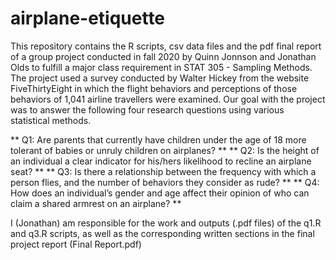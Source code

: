 # airplane-etiquette
This repository contains the R scripts, csv data files and the pdf final report of a group project conducted in fall 2020 by Quinn Jonnson and Jonathan Olds to fulfill a major class requirement in STAT 305 - Sampling Methods.
The project used a survey conducted by Walter Hickey from the website FiveThirtyEight in which the flight behaviors and perceptions of those behaviors of 1,041 airline travellers were examined. Our goal with the project was to answer the following four research questions using various statistical methods. 

** Q1: Are parents that currently have children under the age of 18 more tolerant of babies or unruly children on airplanes? **
** Q2: Is the height of an individual a clear indicator for his/hers likelihood to recline an airplane seat? **
** Q3: Is there a relationship between the frequency with which a person flies, and the number of behaviors they consider as rude? **
** Q4: How does an individual’s gender and age affect their opinion of who can claim a shared armrest on an airplane? **

I (Jonathan) am responsible for the work and outputs (.pdf files) of the q1.R and q3.R scripts, as well as the corresponding written sections in the final project report (Final Report.pdf)
